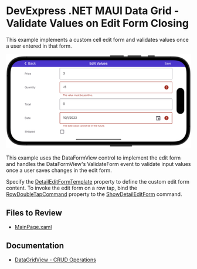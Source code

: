 # DevExpress .NET MAUI Data Grid - Validate Values on Edit Form Closing 

This example implements a custom cell edit form and validates values once a user entered in that form.

<img src="./img/edit-form-validation.png"/>

This example uses the DataFormView control to implement the edit form and handles the DataFormView's ValidateForm event to validate input values once a user saves changes in the edit form. 

Specify the [DetailEditFormTemplate](https://docs.devexpress.com/MAUI/DevExpress.Maui.DataGrid.DataGridView.DetailEditFormTemplate) property to define the custom edit form content. To invoke the edit form on a row tap, bind the [RowDoubleTapCommand](https://docs.devexpress.com/MAUI/DevExpress.Maui.DataGrid.DataGridView.RowDoubleTapCommand) property to the [ShowDetailEditForm](https://docs.devexpress.com/MAUI/DevExpress.Maui.DataGrid.DataGridViewCommands.ShowDetailEditForm) command.

## Files to Review

* [MainPage.xaml](MainPage.xaml)

## Documentation

* [DataGridView - CRUD Operations](https://docs.devexpress.com/MAUI/404420/data-grid/crud/crud-overview)
